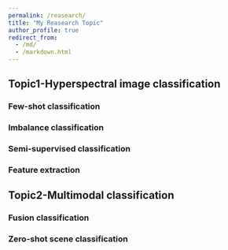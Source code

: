 ```yaml
---
permalink: /reasearch/
title: "My Reasearch Topic"
author_profile: true
redirect_from: 
  - /md/
  - /markdown.html
---
```


## Topic1-Hyperspectral image classification

### Few-shot classification

### Imbalance classification

### Semi-supervised classification

### Feature extraction

## Topic2-Multimodal classification


### Fusion classification

### Zero-shot scene classification